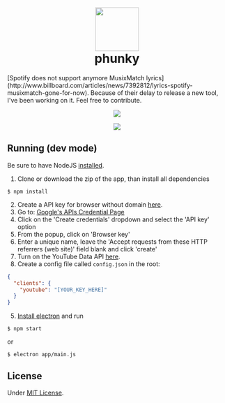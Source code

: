<h1 align="center"><img src="https://cdn.rawgit.com/gabrieljmj/phunky/development/browser/assets/images/phunky-icon.svg" width="100"><br>phunky</h1>
[Spotify does not support anymore MusixMatch lyrics](http://www.billboard.com/articles/news/7392812/lyrics-spotify-musixmatch-gone-for-now). Because of their delay to release a new tool, I've been working on it. Feel free to contribute.

<p align="center"><img src="http://i.imgur.com/PkUycLF.png"></p>
<p align="center"><img src="http://i.imgur.com/jY2aHns.png"></p>

## Running (dev mode)
Be sure to have NodeJS [installed](https://nodejs.org/en/download/).
1. Clone or download the zip of the app, than install all dependencies
```cli
$ npm install
```

2. Create a API key for browser without domain [here](https://console.developers.google.com/apis/credentials).
 1. Go to: [Google's APIs Credential Page](https://console.developers.google.com/apis/credentials)
 2. Click on the 'Create credentials' dropdown and select the 'API key' option
 3. From the popup, click on 'Browser key'
 4. Enter a unique name, leave the 'Accept requests from these HTTP referrers (web site)' field blank and click 'create'
3. Turn on the YouTube Data API [here](https://console.developers.google.com/apis/api/youtube/overview).
4. Create a config file called ```config.json``` in the root:
```json
{
  "clients": {
    "youtube": "[YOUR_KEY_HERE]"
  }
}
```

5. [Install electron](http://electron.atom.io/) and run
```cli
$ npm start
```
or
```cli
$ electron app/main.js
```

## License
Under [MIT License](https://github.com/gabrieljmj/phunky/blob/development/LICENSE).
